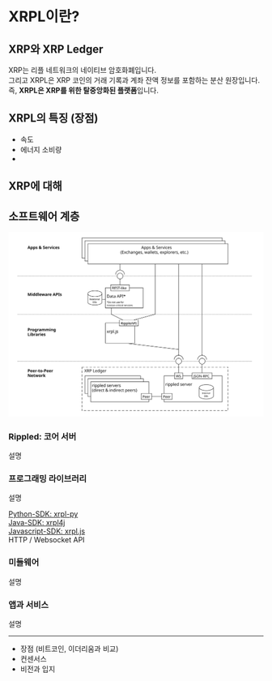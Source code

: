 # XRPL이란?

## XRP와 XRP Ledger

XRP는 리플 네트워크의 네이티브 암호화폐입니다.  
그리고 XRPL은 XRP 코인의 거래 기록과 계좌 잔액 정보를 포함하는 분산 원장입니다.  
즉, **XRPL은 XRP를 위한 탈중앙화된 플랫폼**입니다.

## XRPL의 특징 (장점)

-   속도
-   에너지 소비량
-

## XRP에 대해

## 소프트웨어 계층

![Stack Levels](../../img/01-introduction/ecosystem.svg)

### Rippled: 코어 서버

설명

### 프로그래밍 라이브러리

설명

[Python-SDK: xrpl-py](https://github.com/XRPLF/xrpl-py)  
[Java-SDK: xrpl4j](https://github.com/XRPLF/xrpl4j)  
[Javascript-SDK: xrpl.js](https://github.com/XRPLF/xrpl.js/)  
HTTP / Websocket API

### 미들웨어

설명

### 앱과 서비스

설명

---

-   장점 (비트코인, 이더리움과 비교)
-   컨센서스
-   비전과 입지
